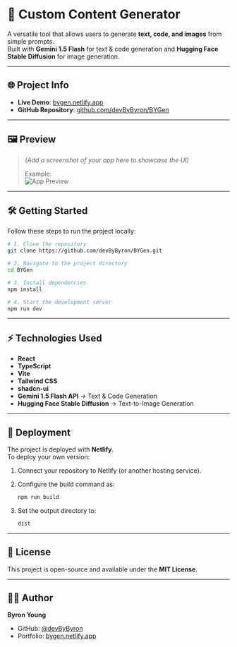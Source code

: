 # 🚀 Custom Content Generator

A versatile tool that allows users to generate **text, code, and images** from simple prompts.  
Built with **Gemini 1.5 Flash** for text & code generation and **Hugging Face Stable Diffusion** for image generation.  

---

## 🌐 Project Info

- **Live Demo**: [bygen.netlify.app](https://bygen.netlify.app/)  
- **GitHub Repository**: [github.com/devByByron/BYGen](https://github.com/devByByron/BYGen)  

---

## 🖼️ Preview

> *(Add a screenshot of your app here to showcase the UI)*  
>
> Example:  
> ![App Preview](./screenshot.png)  

---

## 🛠️ Getting Started

Follow these steps to run the project locally:

```bash
# 1. Clone the repository
git clone https://github.com/devByByron/BYGen.git

# 2. Navigate to the project directory
cd BYGen

# 3. Install dependencies
npm install

# 4. Start the development server
npm run dev
```

---

## ⚡ Technologies Used

- **React**  
- **TypeScript**  
- **Vite**  
- **Tailwind CSS**  
- **shadcn-ui**  
- **Gemini 1.5 Flash API** → Text & Code Generation  
- **Hugging Face Stable Diffusion** → Text-to-Image Generation  

---

## 🚀 Deployment

The project is deployed with **Netlify**.  
To deploy your own version:  

1. Connect your repository to Netlify (or another hosting service).  
2. Configure the build command as:  

   ```bash
   npm run build
   ```  

3. Set the output directory to:  

   ```bash
   dist
   ```  

---

## 📜 License

This project is open-source and available under the **MIT License**.  

---

## 👨‍💻 Author

**Byron Young**  
- GitHub: [@devByByron](https://github.com/devByByron)  
- Portfolio: [bygen.netlify.app](https://bygen.netlify.app/)  

